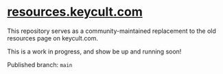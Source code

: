 # [resources.keycult.com](https://resources.keycult.com)

This repository serves as a community-maintained replacement to the old resources page on keycult.com.

This is a work in progress, and show be up and running soon!

Published branch: `main`
